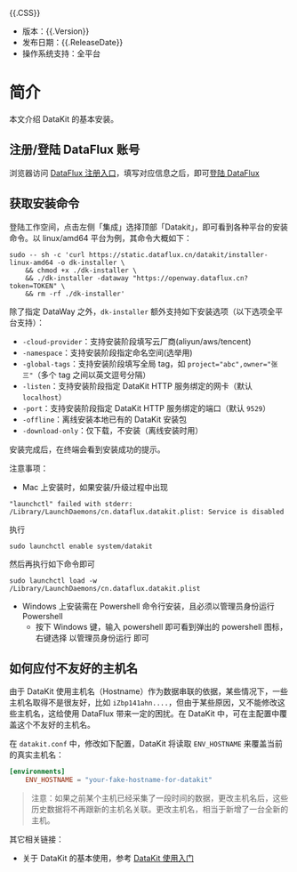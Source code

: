 
{{.CSS}}

- 版本：{{.Version}}
- 发布日期：{{.ReleaseDate}}
- 操作系统支持：全平台

# 简介

本文介绍 DataKit 的基本安装。

## 注册/登陆 DataFlux 账号

浏览器访问 [DataFlux 注册入口](https://auth.dataflux.cn/redirectpage/register)，填写对应信息之后，即可[登陆 DataFlux](https://console.dataflux.cn/pageloading/login)

## 获取安装命令

登陆工作空间，点击左侧「集成」选择顶部「Datakit」，即可看到各种平台的安装命令。以 linux/amd64 平台为例，其命令大概如下：


```shell
sudo -- sh -c 'curl https://static.dataflux.cn/datakit/installer-linux-amd64 -o dk-installer \
	&& chmod +x ./dk-installer \
	&& ./dk-installer -dataway "https://openway.dataflux.cn?token=TOKEN" \
	&& rm -rf ./dk-installer'
```

除了指定 DataWay 之外，`dk-installer` 额外支持如下安装选项（以下选项全平台支持）：

- `-cloud-provider`：支持安装阶段填写云厂商(aliyun/aws/tencent)
- `-namespace`：支持安装阶段指定命名空间(选举用)
- `-global-tags`：支持安装阶段填写全局 tag，如 `project="abc",owner="张三"`（多个 tag 之间以英文逗号分隔）
- `-listen`：支持安装阶段指定 DataKit HTTP 服务绑定的网卡（默认 `localhost`）
- `-port`：支持安装阶段指定 DataKit HTTP 服务绑定的端口（默认 `9529`）
- `-offline`：离线安装本地已有的 DataKit 安装包
- `-download-only`：仅下载，不安装（离线安装时用）

安装完成后，在终端会看到安装成功的提示。

注意事项：

- Mac 上安装时，如果安装/升级过程中出现

```shell
"launchctl" failed with stderr: /Library/LaunchDaemons/cn.dataflux.datakit.plist: Service is disabled
```

执行

```shell
sudo launchctl enable system/datakit
```

然后再执行如下命令即可

```shell
sudo launchctl load -w /Library/LaunchDaemons/cn.dataflux.datakit.plist
```

- Windows 上安装需在 Powershell 命令行安装，且必须以管理员身份运行 Powershell
	- 按下 Windows 键，输入 powershell 即可看到弹出的 powershell 图标，右键选择 以管理员身份运行 即可

## 如何应付不友好的主机名

由于 DataKit 使用主机名（Hostname）作为数据串联的依据，某些情况下，一些主机名取得不是很友好，比如 `iZbp141ahn....`，但由于某些原因，又不能修改这些主机名，这给使用 DataFlux 带来一定的困扰。在 DataKit 中，可在主配置中覆盖这个不友好的主机名。

在 `datakit.conf` 中，修改如下配置，DataKit 将读取 `ENV_HOSTNAME` 来覆盖当前的真实主机名：

```toml
[environments]
	ENV_HOSTNAME = "your-fake-hostname-for-datakit"
```

> 注意：如果之前某个主机已经采集了一段时间的数据，更改主机名后，这些历史数据将不再跟新的主机名关联。更改主机名，相当于新增了一台全新的主机。

其它相关链接：

- 关于 DataKit 的基本使用，参考 [DataKit 使用入门](datakit-how-to)
